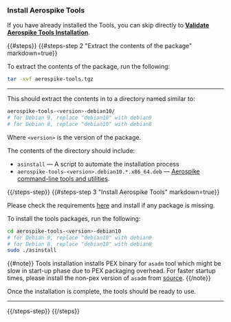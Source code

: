 <a name="install"></a>
### Install Aerospike Tools
If you have already installed the Tools, you can skip directly to **[Validate Aerospike Tools Installation](#validate)**.

{{#steps}}
{{#steps-step 2 "Extract the contents of the package" markdown=true}}

To extract the contents of the package, run the following:

```bash
tar -xvf aerospike-tools.tgz
```

---

This should extract the contents in to a directory named similar to:

```bash
aerospike-tools-<version>-debian10/
# for Debian 9, replace "debian10" with debian9
# for Debian 8, replace "debian10" with debian8
```

Where `<version>` is the version of the package.

The contents of the directory should include:

- `asinstall` — A script to automate the installation process
- `aerospike-tools-<version>.debian10.*.x86_64.deb` — [Aerospike command-line tools and utilities](/docs/tools).

{{/steps-step}}
{{#steps-step 3 "Install Aerospike Tools" markdown=true}}

Please check the requirements [here](/docs/operations/install/tools/requirements) and install if any package is missing.

To install the tools packages, run the following:

```bash
cd aerospike-tools-<version>-debian10
# for Debian 9, replace "debian10" with debian9
# for Debian 8, replace "debian10" with debian8
sudo ./asinstall
```

{{#note}} Tools installation installs PEX binary for `asadm` tool which might be slow in start-up phase due to PEX packaging overhead. For faster startup times, please install the non-pex version of `asadm` from [source](https://github.com/aerospike/aerospike-admin). {{/note}}

Once the installation is complete, the tools should be ready to use.

---

{{/steps-step}}
{{/steps}}


